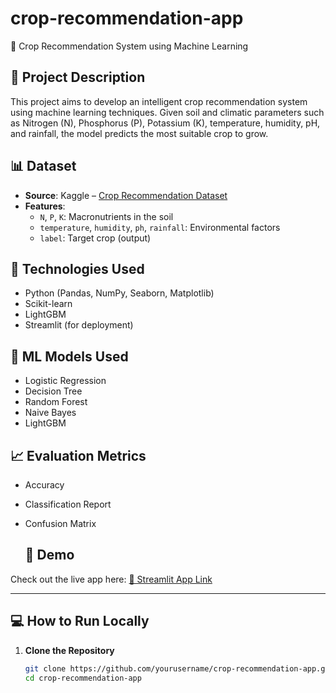 # crop-recommendation-app
🌱 Crop Recommendation System using Machine Learning


## 📌 Project Description
This project aims to develop an intelligent crop recommendation system using machine learning techniques. Given soil and climatic parameters such as Nitrogen (N), Phosphorus (P), Potassium (K), temperature, humidity, pH, and rainfall, the model predicts the most suitable crop to grow.

## 📊 Dataset
- **Source**: Kaggle – [Crop Recommendation Dataset](https://www.kaggle.com/datasets)
- **Features**:
  - `N`, `P`, `K`: Macronutrients in the soil
  - `temperature`, `humidity`, `ph`, `rainfall`: Environmental factors
  - `label`: Target crop (output)

## 🔧 Technologies Used
- Python (Pandas, NumPy, Seaborn, Matplotlib)
- Scikit-learn
- LightGBM
- Streamlit (for deployment)

## 🧠 ML Models Used
- Logistic Regression
- Decision Tree
- Random Forest
- Naive Bayes
- LightGBM

## 📈 Evaluation Metrics
- Accuracy
- Classification Report
- Confusion Matrix

  ## 🚀 Demo

Check out the live app here: [🔗 Streamlit App Link](https://your-deployed-link.streamlit.app)  


---

## 💻 How to Run Locally

1. **Clone the Repository**
   ```bash
   git clone https://github.com/yourusername/crop-recommendation-app.git
   cd crop-recommendation-app


